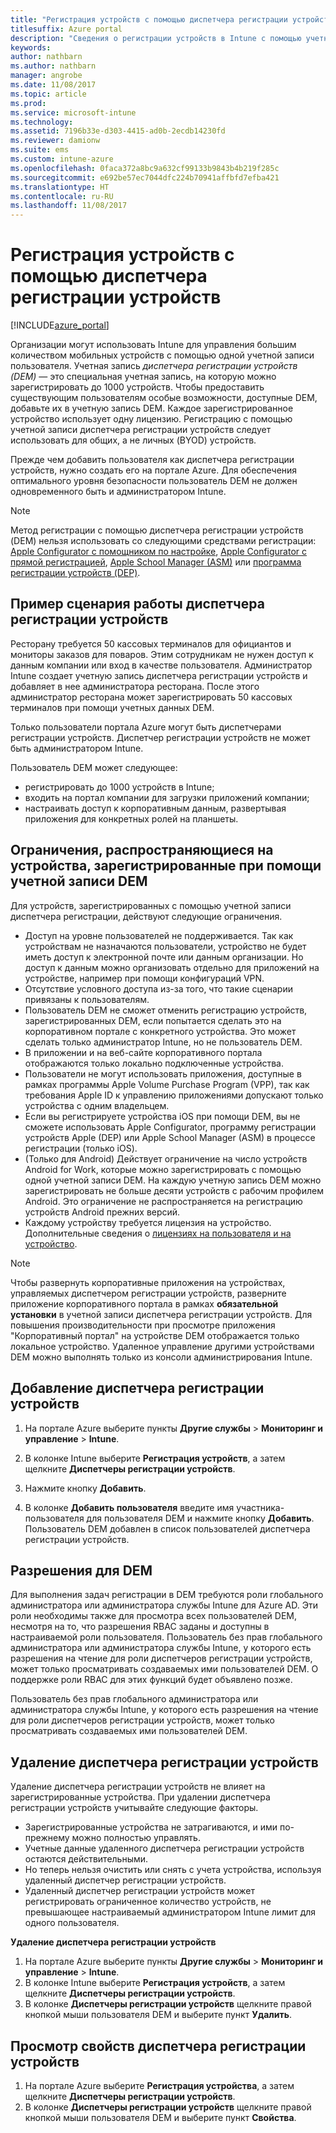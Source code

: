 ```yaml
---
title: "Регистрация устройств с помощью диспетчера регистрации устройств"
titlesuffix: Azure portal
description: "Сведения о регистрации устройств в Intune с помощью учетной записи диспетчера регистрации устройств. \""
keywords: 
author: nathbarn
ms.author: nathbarn
manager: angrobe
ms.date: 11/08/2017
ms.topic: article
ms.prod: 
ms.service: microsoft-intune
ms.technology: 
ms.assetid: 7196b33e-d303-4415-ad0b-2ecdb14230fd
ms.reviewer: damionw
ms.suite: ems
ms.custom: intune-azure
ms.openlocfilehash: 0faca372a8bc9a632cf99133b9843b4b219f285c
ms.sourcegitcommit: e692be57ec7044dfc224b70941affbfd7efba421
ms.translationtype: HT
ms.contentlocale: ru-RU
ms.lasthandoff: 11/08/2017
---
```

# <a name="enroll-devices-using-device-enrollment-manager"></a>Регистрация устройств с помощью диспетчера регистрации устройств

[!INCLUDE[azure_portal](./includes/azure_portal.md)]

Организации могут использовать Intune для управления большим количеством мобильных устройств с помощью одной учетной записи пользователя. Учетная запись *диспетчера регистрации устройств (DEM)* — это специальная учетная запись, на которую можно зарегистрировать до 1000 устройств. Чтобы предоставить существующим пользователям особые возможности, доступные DEM, добавьте их в учетную запись DEM. Каждое зарегистрированное устройство использует одну лицензию. Регистрацию с помощью учетной записи диспетчера регистрации устройств следует использовать для общих, а не личных (BYOD) устройств.  

Прежде чем добавить пользователя как диспетчера регистрации устройств, нужно создать его на портале Azure. Для обеспечения оптимального уровня безопасности пользователь DEM не должен одновременного быть и администратором Intune.

>[!NOTE]
>Метод регистрации с помощью диспетчера регистрации устройств (DEM) нельзя использовать со следующими средствами регистрации: [Apple Configurator с помощником по настройке](apple-configurator-setup-assistant-enroll-ios.md), [Apple Configurator с прямой регистрацией](apple-configurator-direct-enroll-ios.md), [Apple School Manager (ASM)](apple-school-manager-set-up-ios.md) или [программа регистрации устройств (DEP)](device-enrollment-program-enroll-ios.md).

## <a name="example-of-a-device-enrollment-manager-scenario"></a>Пример сценария работы диспетчера регистрации устройств

Ресторану требуется 50 кассовых терминалов для официантов и мониторы заказов для поваров. Этим сотрудникам не нужен доступ к данным компании или вход в качестве пользователя. Администратор Intune создает учетную запись диспетчера регистрации устройств и добавляет в нее администратора ресторана. После этого администратор ресторана может зарегистрировать 50 кассовых терминалов при помощи учетных данных DEM.

Только пользователи портала Azure могут быть диспетчерами регистрации устройств. Диспетчер регистрации устройств не может быть администратором Intune.

Пользователь DEM может следующее:

-   регистрировать до 1000 устройств в Intune;
-   входить на портал компании для загрузки приложений компании;
-   настраивать доступ к корпоративным данным, развертывая приложения для конкретных ролей на планшеты.

## <a name="limitations-of-devices-that-are-enrolled-with-a-dem-account"></a>Ограничения, распространяющиеся на устройства, зарегистрированные при помощи учетной записи DEM

Для устройств, зарегистрированных с помощью учетной записи диспетчера регистрации, действуют следующие ограничения.

  - Доступ на уровне пользователей не поддерживается. Так как устройствам не назначаются пользователи, устройство не будет иметь доступ к электронной почте или данным организации. Но доступ к данным можно организовать отдельно для приложений на устройстве, например при помощи конфигураций VPN.
  - Отсутствие условного доступа из-за того, что такие сценарии привязаны к пользователям.
  - Пользователь DEM не сможет отменить регистрацию устройств, зарегистрированных DEM, если попытается сделать это на корпоративном портале с конкретного устройства. Это может сделать только администратор Intune, но не пользователь DEM.
  - В приложении и на веб-сайте корпоративного портала отображаются только локально подключенные устройства.
  - Пользователи не могут использовать приложения, доступные в рамках программы Apple Volume Purchase Program (VPP), так как требования Apple ID к управлению приложениями допускают только устройства с одним владельцем.
  - Если вы регистрируете устройства iOS при помощи DEM, вы не сможете использовать Apple Configurator, программу регистрации устройств Apple (DEP) или Apple School Manager (ASM) в процессе регистрации (только iOS).
  - (Только для Android) Действует ограничение на число устройств Android for Work, которые можно зарегистрировать с помощью одной учетной записи DEM. На каждую учетную запись DEM можно зарегистрировать не больше десяти устройств с рабочим профилем Android. Это ограничение не распространяется на регистрацию устройств Android прежних версий.
  - Каждому устройству требуется лицензия на устройство. Дополнительные сведения о [лицензиях на пользователя и на устройство](licenses-assign.md#how-user-and-device-licenses-affect-access-to-services).


> [!NOTE]
> Чтобы развернуть корпоративные приложения на устройствах, управляемых диспетчером регистрации устройств, разверните приложение корпоративного портала в рамках **обязательной установки** в учетной записи диспетчера регистрации устройств.
> Для повышения производительности при просмотре приложения "Корпоративный портал" на устройстве DEM отображается только локальное устройство. Удаленное управление другими устройствами DEM можно выполнять только из консоли администрирования Intune.


## <a name="add-a-device-enrollment-manager"></a>Добавление диспетчера регистрации устройств

1.  На портале Azure выберите пункты **Другие службы** > **Мониторинг и управление** > **Intune**.

2.  В колонке Intune выберите **Регистрация устройств**, а затем щелкните **Диспетчеры регистрации устройств**.

3.  Нажмите кнопку **Добавить**.

4.  В колонке **Добавить пользователя** введите имя участника-пользователя для пользователя DEM и нажмите кнопку **Добавить**. Пользователь DEM добавлен в список пользователей диспетчера регистрации устройств.

## <a name="permissions-for-dem"></a>Разрешения для DEM

Для выполнения задач регистрации в DEM требуются роли глобального администратора или администратора службы Intune для Azure AD. Эти роли необходимы также для просмотра всех пользователей DEM, несмотря на то, что разрешения RBAC заданы и доступны в настраиваемой роли пользователя. Пользователь без прав глобального администратора или администратора службы Intune, у которого есть разрешения на чтение для роли диспетчеров регистрации устройств, может только просматривать создаваемых ими пользователей DEM. О поддержке роли RBAC для этих функций будет объявлено позже.

Пользователь без прав глобального администратора или администратора службы Intune, у которого есть разрешения на чтение для роли диспетчеров регистрации устройств, может только просматривать создаваемых ими пользователей DEM.

## <a name="remove-a-device-enrollment-manager"></a>Удаление диспетчера регистрации устройств

Удаление диспетчера регистрации устройств не влияет на зарегистрированные устройства. При удалении диспетчера регистрации устройств учитывайте следующие факторы.

-   Зарегистрированные устройства не затрагиваются, и ими по-прежнему можно полностью управлять.
-   Учетные данные удаленного диспетчера регистрации устройств остаются действительными.
-   Но теперь нельзя очистить или снять с учета устройства, используя удаленный диспетчер регистрации устройств.
-   Удаленный диспетчер регистрации устройств может регистрировать ограниченное количество устройств, не превышающее настраиваемый администратором Intune лимит для одного пользователя.

**Удаление диспетчера регистрации устройств**

1. На портале Azure выберите пункты **Другие службы** > **Мониторинг и управление** > **Intune**.
2. В колонке Intune выберите **Регистрация устройств**, а затем щелкните **Диспетчеры регистрации устройств**.
3. В колонке **Диспетчеры регистрации устройств** щелкните правой кнопкой мыши пользователя DEM и выберите пункт **Удалить**.

## <a name="view-the-properties-of-a-device-enrollment-manager"></a>Просмотр свойств диспетчера регистрации устройств

1. На портале Azure выберите **Регистрация устройства**, а затем щелкните **Диспетчеры регистрации устройств**.
2. В колонке **Диспетчеры регистрации устройств** щелкните правой кнопкой мыши пользователя DEM и выберите пункт **Свойства**.
